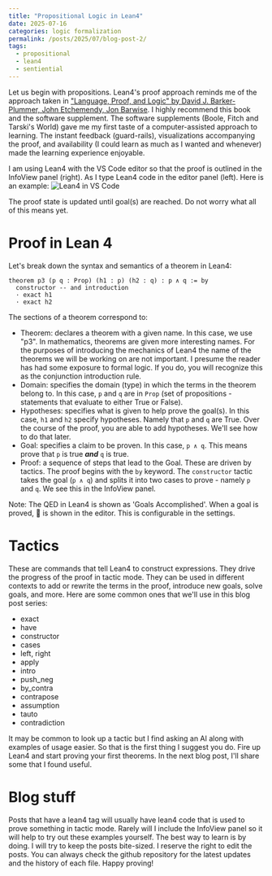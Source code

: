 ```yaml
---
title: "Propositional Logic in Lean4"
date: 2025-07-16
categories: logic formalization
permalink: /posts/2025/07/blog-post-2/
tags:
  - propositional
  - lean4
  - sentiential
---
```

Let us begin with propositions. Lean4's proof approach reminds me of the approach taken in ["Language, Proof, and Logic" by David J. Barker-Plummer, John Etchemendy, Jon Barwise](https://www.gradegrinder.net/Products/lpl-index.html). I highly recommend this book and the software supplement. The software supplements (Boole, Fitch and Tarski's World) gave me my first taste of a computer-assisted approach to learning. The instant feedback (guard-rails), visualizations accompanying the proof, and availability (I could learn as much as I wanted and whenever) made the learning experience enjoyable.

I am using Lean4 with the VS Code editor so that the proof is outlined in the InfoView panel (right). As I type Lean4 code in the editor panel (left). Here is an example:
![Lean4 in VS Code](https://github.com/user-attachments/assets/51797c40-79a0-4067-a4d7-878794269bd9)

The proof state is updated until goal(s) are reached. Do not worry what all of this means yet.

# Proof in Lean 4
Let's break down the syntax and semantics of a theorem in Lean4:
```
theorem p3 (p q : Prop) (h1 : p) (h2 : q) : p ∧ q := by
  constructor -- and introduction
  · exact h1
  · exact h2
```
The sections of a theorem correspond to:
- Theorem: declares a theorem with a given name. In this case, we use "p3". In mathematics, theorems are given more interesting names. For the purposes of introducing the mechanics of Lean4 the name of the theorems we will be working on are not important. I presume the reader has had some exposure to formal logic. If you do, you will recognize this as the conjunction introduction rule.
- Domain: specifies the domain (type) in which the terms in the theorem belong to. In this case, `p` and `q` are in `Prop` (set of propositions -statements that evaluate to either True or False).
- Hypotheses: specifies what is given to help prove the goal(s). In this case, `h1` and `h2` specify hypotheses. Namely that `p` and `q` are True. Over the course of the proof, you are able to add hypotheses. We'll see how to do that later.
- Goal: specifies a claim to be proven. In this case, `p ∧ q`. This means prove that `p` is true ***and*** `q` is true. 
- Proof: a sequence of steps that lead to the Goal. These are driven by tactics. The proof begins with the `by` keyword. The `constructor` tactic takes the goal (`p ∧ q`) and splits it into two cases to prove - namely `p` and `q`. We see this in the InfoView panel.

Note: The QED in Lean4 is shown as 'Goals Accomplished'. When a goal is proved, 🎉 is shown in the editor. This is configurable in the settings.

# Tactics
These are commands that tell Lean4 to construct expressions. They drive the progress of the proof in tactic mode. They can be used in different contexts to add or rewrite the terms in the proof, introduce new goals, solve goals, and more. Here are some common ones that we'll use in this blog post series:
- exact
- have
- constructor
- cases
- left, right
- apply
- intro
- push_neg
- by_contra
- contrapose
- assumption
- tauto
- contradiction

It may be common to look up a tactic but I find asking an AI along with examples of usage easier. So that is the first thing I suggest you do. Fire up Lean4 and start proving your first theorems. In the next blog post, I'll share some that I found useful.

# Blog stuff
Posts that have a lean4 tag will usually have lean4 code that is used to prove something in tactic mode. Rarely will I include the InfoView panel so it will help to try out these examples yourself. The best way to learn is by doing. I will try to keep the posts bite-sized. I reserve the right to edit the posts. You can always check the github repository for the latest updates and the history of each file. Happy proving!
